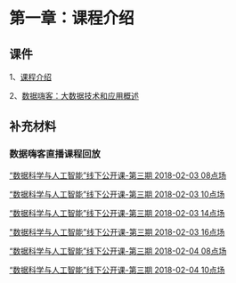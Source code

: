# 第一章：课程介绍

## 课件

1、[课程介绍](课件/课程介绍.pdf)

2、[数据嗨客：大数据技术和应用概述](课件/数据嗨客：大数据技术和应用概述.pdf)

## 补充材料

### 数据嗨客直播课程回放

[“数据科学与人工智能”线下公开课-第三期 2018-02-03 08点场](https://v.douyu.com/show/jXqeO74LRZP7xywG)

[“数据科学与人工智能”线下公开课-第三期 2018-02-03 10点场](https://v.douyu.com/show/bEO0XvN1qAoWDrBd)

[“数据科学与人工智能”线下公开课-第三期 2018-02-03 14点场](https://v.douyu.com/show/08pa9v5Lm45WVrqA)

["数据科学与人工智能”线下公开课-第三期 2018-02-03 16点场](https://v.douyu.com/show/JwLjGvL80yNvmO90)

[“数据科学与人工智能”线下公开课-第三期 2018-02-04 08点场](https://v.douyu.com/show/jworZv0L2xlvJBk3)

[“数据科学与人工智能”线下公开课-第三期 2018-02-04 10点场](https://v.douyu.com/show/pDrwnvz6q3nvPNaX)